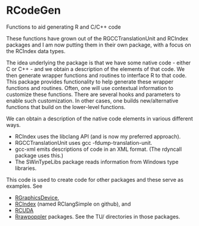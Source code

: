 RCodeGen
========

Functions to aid generating R and C/C++ code

These functions have grown out of the RGCCTranslationUnit and RCIndex
packages and I am now putting them in their own package, with a focus
on the RCIndex data types.

The idea underlying the package is that we have some native code -
either C or C++ - and we obtain a description of the elements of that
code. We then generate wrapper functions and routines to interface R
to that code.  This package provides functionality to help generate
these wrapper functions and routines.  Often, one will use contextual
information to customize these functions. There are several hooks and
parameters to enable such customization. In other cases, one builds
new/alternative functions that build on the lower-level functions.

We can obtain a description of the native code elements in various different ways.
* RCIndex uses the libclang API (and is now my preferred approach).
* RGCCTranslationUnit uses gcc -fdump-translation-unit.
* gcc-xml emits descriptions of code in an XML format. (The rdyncall package
uses this.)
* The SWinTypeLibs package reads information from Windows type libraries.


This code is used to create code for other packages and these serve as
examples. See 
* [RGraphicsDevice](http://github.com/omegahat/RGraphicsDevice), 
* [RCIndex](http://github.com/omegahat/RClangSimple.git) (named RClangSimple on github), and
* [RCUDA](http://github.com/duncantl/RCUDA.git)
* [Rrawpoppler](http://github.com/dsidavis/Rrawpoppler.git)
packages. See the TU/ directories in those packages.

